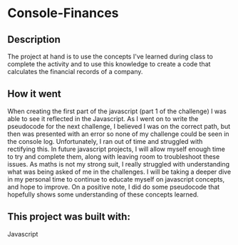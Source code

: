 # Console-Finances

## Description
The project at hand is to use the concepts I've learned during class to complete the activity and to use this knowledge to create a code that calculates the financial records of a company. 


## How it went
When creating the first part of the javascript (part 1 of the challenge) I was able to see it reflected in the Javascript. As I went on to write the pseudocode for the next challenge, I believed I was on the correct path, but then was presented with an error so none of my challenge could be seen in the console log.
Unfortunately, I ran out of time and struggled with rectifying this. In future javascript projects, I will allow myself enough time to try and complete them, along with leaving room to troubleshoot these issues. As maths is not my strong suit, I really struggled with understanding what was being asked of me in the challenges. I will be taking a deeper dive in my personal time to continue to educate myself on javascript concepts, and hope to improve. On a positive note, I did do some pseudocode that hopefully shows some understanding of these concepts learned. 
       

 ## This project was built with:
 Javascript


